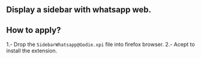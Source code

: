 ## Display  a sidebar with whatsapp web.

## How to apply?
 1.- Drop the `SidebarWhatsapp@Godie.xpi` file into firefox browser.
 2.- Acept to install the extension.
